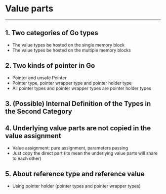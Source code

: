 # Value parts
---

## 1. Two categories of Go types
  - The value types be hosted on the single memory block 
  - The value types be hosted on the multiple memory blocks

## 2. Two kinds of pointer in Go
  - Pointer and unsafe Pointer
  - Pointer type, pointer wrapper type and pointer holder type
  - All pointer types and pointer wrapper types are pointer holder types

## 3. (Possible) Internal Definition of the Types in the Second Category

## 4. Underlying value parts are not copied in the value assignment
  - Value assignment: pure assignment, parameters passing
  - Just copy the direct part (its mean the underlying value parts will share to each other)

## 5. About reference type and reference value
  - Using pointer holder (pointer types and pointer wrapper types)
